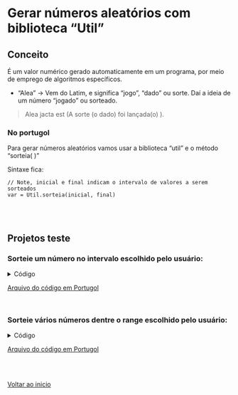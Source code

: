 # Gerar números aleatórios com biblioteca “Util”

## Conceito

É um valor numérico gerado automaticamente em um programa, por meio de emprego de algoritmos específicos.

- “Alea” → Vem do Latim, e significa “jogo”, “dado” ou sorte. Daí a ideia de um número “jogado” ou sorteado.

> Alea jacta est (A sorte (o dado) foi lançada(o) ).


### No portugol
Para gerar números aleatórios vamos usar a biblioteca “util” e o método “sorteia( )”

Sintaxe fica:
```portugol
// Note, inicial e final indicam o intervalo de valores a serem sorteados
var = Util.sorteia(inicial, final)
```

<br>

<br>

## Projetos teste

### Sorteie um número no intervalo escolhido pelo usuário:

<details>
<summary>Código</summary>

```portugol
programa
{
	inclua biblioteca Util --> u //incluindo e dando "alias" a lib "Util"
	inteiro num_inicial, num_final, num_sorteado
	
	funcao inicio()
	{
		escreva("Digite o primeiro número do intervalo do sorteio: ")
		leia(num_inicial)// Pegando o primeiro número.

		escreva("Digite o último número do intervalo do sorteio: ")
		leia(num_final)// Pegando o último número.

		escreva("\nO intervalo do sorteio começa no: " + num_inicial + " e termina no número: " + num_final, "\n")

		num_sorteado = (u.sorteia(num_inicial, num_final))

		escreva("O numero sorteado entre: ", num_inicial, " e ", num_final, " é: ", num_sorteado, "\n")
		
	}
}
```

</details>

[Arquivo do código em Portugol](/Arquivos/C%C3%B3digo/Teste%20sorteia%20um%20n%C3%BAmero.por)

<br>

### Sorteie vários números dentre o range escolhido pelo usuário:

<details>
<summary>Código</summary>

```portugol
programa
{
	inclua biblioteca Util --> u //incluindo e dando "alias" a lib "Util"
	inteiro num_inicial, num_final, seq_sorteada
	
	funcao inicio()
	{
		escreva("Digite o primeiro número do intervalo do sorteio: ")
		leia(num_inicial)// Pegando o primeiro número.

		escreva("Digite o último número do intervalo do sorteio: ")
		leia(num_final)// Pegando o último número.

		escreva("\nO intervalo do sorteio começa no: " + num_inicial + " e termina no número: " + num_final, "\n")

		para (inteiro i = num_inicial; i <= num_final; i++){
			seq_sorteada = u.sorteia(num_inicial, num_final)
			escreva ("Número gerado: " + seq_sorteada,"\n")
		}
		
	}
}
```

</details>

[Arquivo do código em Portugol](/Arquivos/C%C3%B3digo/Teste%20sorteia%20v%C3%A1rios%20n%C3%BAmeros.por)

<br>

<br>

[Voltar ao inicio](/README.md)